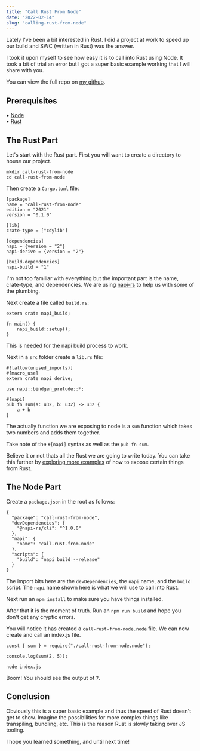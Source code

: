 ```yaml
---
title: "Call Rust From Node"
date: "2022-02-14"
slug: "calling-rust-from-node"
---
```


Lately I've been a bit interested in Rust. I did a project at work to speed up
our build and SWC (written in Rust) was the answer.

I took it upon myself to see how easy it is to call into Rust using Node. It
took a bit of trial an error but I got a super basic example working that I will
share with you.

You can view the full repo on
<a href="https://github.com/brenelz/call-rust-from-node">my github</a>.

## Prerequisites

&bull; <a href="https://nodejs.org/en/download/">Node</a><br /> &bull;
<a href="https://www.rust-lang.org/tools/install">Rust</a>

## The Rust Part

Let's start with the Rust part. First you will want to create a directory to
house our project.

```
mkdir call-rust-from-node
cd call-rust-from-node
```

Then create a `Cargo.toml` file:

```
[package]
name = "call-rust-from-node"
edition = "2021"
version = "0.1.0"

[lib]
crate-type = ["cdylib"]

[dependencies]
napi = {version = "2"}
napi-derive = {version = "2"}

[build-dependencies]
napi-build = "1"
```

I'm not too familiar with everything but the important part is the name,
crate-type, and dependencies. We are using
<a href="https://github.com/napi-rs/napi-rs">napi-rs</a> to help us with some of
the plumbing.

Next create a file called `build.rs`:

```
extern crate napi_build;

fn main() {
    napi_build::setup();
}
```

This is needed for the napi build process to work.

Next in a `src` folder create a `lib.rs` file:

```
#![allow(unused_imports)]
#[macro_use]
extern crate napi_derive;

use napi::bindgen_prelude::*;

#[napi]
pub fn sum(a: u32, b: u32) -> u32 {
    a + b
}
```

The actually function we are exposing to node is a `sum` function which takes
two numbers and adds them together.

Take note of the `#[napi]` syntax as well as the `pub fn sum`.

Believe it or not thats all the Rust we are going to write today. You can take
this further by
<a href="https://github.com/napi-rs/napi-rs/tree/main/examples/napi/src">exploring
more examples</a> of how to expose certain things from Rust.

## The Node Part

Create a `package.json` in the root as follows:

```
{
  "package": "call-rust-from-node",
  "devDependencies": {
    "@napi-rs/cli": "^1.0.0"
  },
  "napi": {
    "name": "call-rust-from-node"
  },
  "scripts": {
    "build": "napi build --release"
  }
}
```

The import bits here are the `devDependencies`, the `napi` name, and the `build`
script. The `napi` name shown here is what we will use to call into Rust.

Next run an `npm install` to make sure you have things installed.

After that it is the moment of truth. Run an `npm run build` and hope you don't
get any cryptic errors.

You will notice it has created a `call-rust-from-node.node` file. We can now
create and call an index.js file.

```
const { sum } = require("./call-rust-from-node.node");

console.log(sum(2, 5));
```

```
node index.js
```

Boom! You should see the output of `7`.

## Conclusion

Obviously this is a super basic example and thus the speed of Rust doesn't get
to show. Imagine the possibilities for more complex things like transpiling,
bundling, etc. This is the reason Rust is slowly taking over JS tooling.

I hope you learned something, and until next time!
